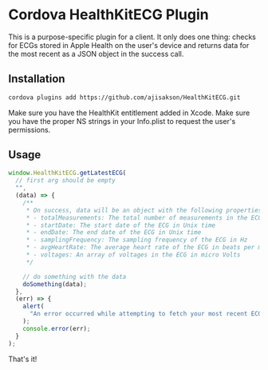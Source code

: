 # Cordova HealthKitECG Plugin

This is a purpose-specific plugin for a client. It only does one thing: checks for ECGs stored in Apple Health on the user's device and returns data for the most recent as a JSON object in the success call.

## Installation

```bash
cordova plugins add https://github.com/ajisakson/HealthKitECG.git
```

Make sure you have the HealthKit entitlement added in Xcode.
Make sure you have the proper NS strings in your Info.plist to request the user's permissions.

## Usage

```javascript
window.HealthKitECG.getLatestECG(
  // first arg should be empty
  "",
  (data) => {
    /**
     * On success, data will be an object with the following properties:
     * - totalMeasurements: The total number of measurements in the ECG
     * - startDate: The start date of the ECG in Unix time
     * - endDate: The end date of the ECG in Unix time
     * - samplingFrequency: The sampling frequency of the ECG in Hz
     * - avgHeartRate: The average heart rate of the ECG in beats per minute
     * - voltages: An array of voltages in the ECG in micro Volts
     */

    // do something with the data
    doSomething(data);
  },
  (err) => {
    alert(
      "An error occurred while attempting to fetch your most recent ECG from Apple Health."
    );
    console.error(err);
  }
);
```

That's it!
